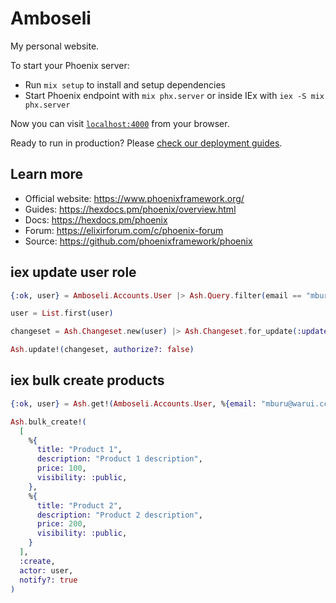 # Amboseli

My personal website.

To start your Phoenix server:

- Run `mix setup` to install and setup dependencies
- Start Phoenix endpoint with `mix phx.server` or inside IEx with `iex -S mix phx.server`

Now you can visit [`localhost:4000`](http://localhost:4000) from your browser.

Ready to run in production? Please [check our deployment guides](https://hexdocs.pm/phoenix/deployment.html).

## Learn more

- Official website: <https://www.phoenixframework.org/>
- Guides: <https://hexdocs.pm/phoenix/overview.html>
- Docs: <https://hexdocs.pm/phoenix>
- Forum: <https://elixirforum.com/c/phoenix-forum>
- Source: <https://github.com/phoenixframework/phoenix>

## iex update user role

```elixir
{:ok, user} = Amboseli.Accounts.User |> Ash.Query.filter(email == "mburu@warui.cc") |> Ash.read(authorize?: false)

user = List.first(user)

changeset = Ash.Changeset.new(user) |> Ash.Changeset.for_update(:update, %{role: :author})

Ash.update!(changeset, authorize?: false)


```

## iex bulk create products

```elixir
{:ok, user} = Ash.get!(Amboseli.Accounts.User, %{email: "mburu@warui.cc"}, authorize?: false)

Ash.bulk_create!(
  [
    %{
      title: "Product 1",
      description: "Product 1 description",
      price: 100,
      visibility: :public,
    },
    %{
      title: "Product 2",
      description: "Product 2 description",
      price: 200,
      visibility: :public,
    }
  ],
  :create,
  actor: user,
  notify?: true
)
```

